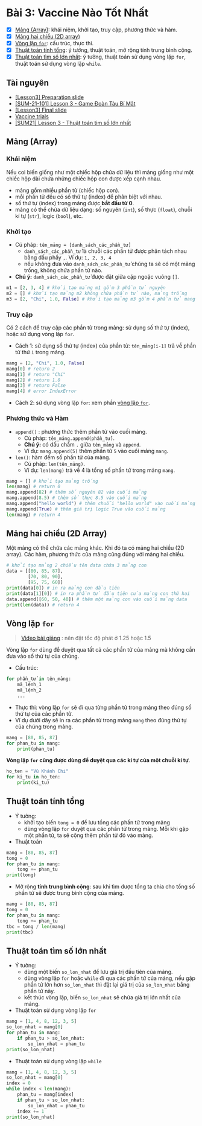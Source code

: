 # Bài 3: Vaccine Nào Tốt Nhất

- [x] [Mảng (Array)](#m%E1%BA%A3ng-array): khái niệm, khởi tạo, truy cập, phương thức và hàm.
- [x] [Mảng hai chiều (2D array)](#m%E1%BA%A3ng-hai-chi%E1%BB%81u-2d-array)
- [x] [Vòng lặp `for`](#v%C3%B2ng-l%E1%BA%B7p-for): cấu trúc, thực thi.
- [x] [Thuật toán tính tổng](#thu%E1%BA%ADt-to%C3%A1n-t%C3%ADnh-t%E1%BB%95ng): ý tưởng, thuật toán, mở rộng tính trung bình cộng.
- [x] [Thuật toán tìm số lớn nhất](#thu%E1%BA%ADt-to%C3%A1n-t%C3%ACm-s%E1%BB%91-l%E1%BB%9Bn-nh%E1%BA%A5t): ý tưởng, thuật toán sử dụng vòng lặp `for`, thuật toán sử dụng vòng lặp `while`.

## Tài nguyên

- [[Lesson3] Preparation slide](https://docs.google.com/presentation/d/e/2PACX-1vRiCUOJUjtOD7u3mqnoHG9pLjbwb7cs6UDoE-Xcz-9T6EhHg8zeSO0HhLYzFWaiWOf2u4gwBM-siF42/embed?start=false&loop=false&delayms=3000&slide=id.ge0eb9e71c2_0_1680)
- [[SUM-21-101] Lesson 3 - Game Đoàn Tàu Bí Mật](https://scratch.mit.edu/projects/550932789)
- [[Lesson3] Final slide](https://docs.google.com/presentation/d/e/2PACX-1vSrd1jFf0Kwjp7EFosMN7jRH8cuW-NfWnJJkKYUG6IUrgKlGQnPvy-6CnMYBSOvxBettbbwIUuYyTgo/embed?start=false&loop=false&delayms=3000&slide=id.ge0eb9e71c2_0_1680)
- [Vaccine trials](https://docs.google.com/spreadsheets/d/1R_Z72Lx45UyqqTVvv1IdcJXeFin4HHJ0R9rZkjErozA/edit?usp=sharing)
- [[SUM21] Lesson 3 - Thuật toán tìm số lớn nhất](https://scratch.mit.edu/projects/551839991/)

## Mảng (Array)

### Khái niệm

Nếu coi biến giống như một chiếc hộp chứa dữ liệu thì mảng giống như một chiếc hộp dài chứa những chiếc hộp con được xếp cạnh nhau.
- mảng gồm nhiều phần tử (chiếc hộp con).
- mỗi phần tử đều có số thứ tự (index) để phân biệt với nhau.
- số thứ tự (index) trong mảng được **bắt đầu từ 0**.
- mảng có thể chứa dữ liệu dạng: số nguyên (`int`), số thực (`float`), chuỗi kí tự (`str`), logic (`bool`), etc.

### Khởi tạo

- Cú pháp: `tên_mảng = [danh_sách_các_phần_tử]`
    - `danh_sách_các_phần_tử` là chuỗi các phần tử được phân tách nhau bằng dấu phẩy `,`. Ví dụ: `1, 2, 3, 4`
    - nếu không đưa vào `danh_sách_các_phần_tử` chúng ta sẽ có một mảng trống, không chứa phần tử nào.
- **Chú ý:** `danh_sách_các_phần_tử` được đặt giữa cặp ngoặc vuông `[]`.

```Python
m1 = [2, 3, 4] # khởi tạo mảng m1 gồm 3 phần tử nguyên
m2 = [] # khởi tạo mảng m2 không chứa phần tử nào, mảng trống
m3 = [2, "Chi", 1.0, False] # khởi tạo mảng m3 gồm 4 phần tử mang các kiểu dữ liệu khác nhau
```

### Truy cập

Có 2 cách để truy cập các phần tử trong mảng: sử dụng số thứ tự (index), hoặc sử dụng vòng lặp `for`.

- Cách 1: sử dụng số thứ tự (index) của phần tử: `tên_mảng[i-1]` trả về phần tử thứ `i` trong mảng.
```Python
mang = [2, "Chi", 1.0, False]
mang[0] # return 2
mang[1] # return "Chi"
mang[2] # return 1.0
mang[3] # return False
mang[4] # error IndexError
```
- Cách 2: sử dụng vòng lặp `for`: xem phần [vòng lặp `for`](#v%C3%B2ng-l%E1%BA%B7p-for).

### Phương thức và Hàm

- `append()` : phương thức thêm phần tử vào cuối mảng.
    - Cú pháp:  `tên_mảng.append(phần_tử)`.
    - **Chú ý:** có dấu chấm `.` giữa `tên_mảng` và `append`.
    - Ví dụ: `mang.append(5)` thêm phần tử `5` vào cuối mảng `mang`.
- `len()`: hàm đếm số phần tử của mảng.
    - Cú pháp: `len(tên_mảng)`.
    - Ví dụ: `len(mang)` trả về 4 là tổng số phần tử trong mảng `mang`.

```Python
mang = [] # khởi tạo mảng trống
len(mang) # return 0
mang.append(82) # thêm số nguyên 82 vào cuối mảng
mang.append(8.5) # thêm số thực 8.5 vào cuối mảng
mang.append("hello world") # thêm chuỗi "hello world" vào cuối mảng
mang.append(True) # thêm giá trị logic True vào cuối mảng
len(mang) # return 4
```

## Mảng hai chiều (2D Array)

Một mảng có thể chứa các mảng khác. Khi đó ta có mảng hai chiều (2D array). Các hàm, phương thức của mảng cũng đúng với mảng hai chiều.

```Python
# khởi tạo mảng 2 chiều tên data chứa 3 mảng con
data = [[80, 85, 87],
        [70, 80, 90],
        [95, 75, 60]]
print(data[0]) # in ra mảng con đầu tiên
print(data[1][0]) # in ra phần tử đầu tiên của mảng con thứ hai
data.append([60, 50, 40]) # thêm một mảng con vào cuối mảng data
print(len(data)) # return 4
```

## Vòng lặp `for`

> [Video bài giảng](https://youtu.be/mgOtiIuhJZc?t=5235) :  nên đặt tốc độ phát ở 1.25 hoặc 1.5

Vòng lặp `for` dùng để duyệt qua tất cả các phần tử của mảng mà không cần đưa vào số thứ tự của chúng.
- Cấu trúc:
```Python
for phần_tử in tên_mảng:
    mã_lệnh_1
    mã_lệnh_2
    ...
```
- Thực thi: vòng lặp `for` sẽ đi qua từng phần tử trong mảng theo đúng số thứ tự của các phần tử.
- Ví dụ dưới dây sẽ in ra các phần tử trong mảng `mang` theo đúng thứ tự của chúng trong mảng.
```Python
mang = [80, 85, 87]
for phan_tu in mang:
    print(phan_tu)
```

**Vòng lặp `for` cũng được dùng để duyệt qua các kí tự của một chuỗi kí tự**.
```Python
ho_ten = "Vũ Khánh Chi"
for ki_tu in ho_ten:
    print(ki_tu)
```

## Thuật toán tính tổng

- Ý tưởng:
    - khởi tạo biến `tong = 0` để lưu tổng các phần tử trong mảng
    - dùng vòng lặp `for` duyệt qua các phần tử trong mảng. Mỗi khi gặp một phần tử, ta sẽ cộng thêm phần tử đó vào mảng.
- Thuật toán
```Python
mang = [80, 85, 87]
tong = 0
for phan_tu in mang:
    tong += phan_tu
print(tong)
```
- Mở rộng **tính trung bình cộng**: sau khi tìm được tổng ta chia cho tổng số phần tử sẽ được trung bình cộng của mảng.
```Python
mang = [80, 85, 87]
tong = 0
for phan_tu in mang:
    tong += phan_tu
tbc = tong / len(mang)
print(tbc)
```

## Thuật toán tìm số lớn nhất

- Ý tưởng:
    - dùng một biến `so_lon_nhat` để lưu giá trị đầu tiên của mảng.
    - dùng vòng lặp `for` hoặc `while` đi qua các phần tử của mảng, nếu gặp phần tử lớn hơn `so_lon_nhat` thì đặt lại giá trị của `so_lon_nhat` bằng phần tử này.
    - kết thúc vòng lặp, biến `so_lon_nhat` sẽ chứa giá trị lớn nhất của mảng.
- Thuật toán sử dụng vòng lặp `for`
```Python
mang = [1, 4, 8, 12, 3, 5]
so_lon_nhat = mang[0]
for phan_tu in mang:
    if phan_tu > so_lon_nhat:
        so_lon_nhat = phan_tu
print(so_lon_nhat)
```
- Thuật toán sử dụng vòng lặp `while`
```Python
mang = [1, 4, 8, 12, 3, 5]
so_lon_nhat = mang[0]
index = 0
while index < len(mang):
    phan_tu = mang[index]
    if phan_tu > so_lon_nhat:
        so_lon_nhat = phan_tu
    index += 1
print(so_lon_nhat)
```